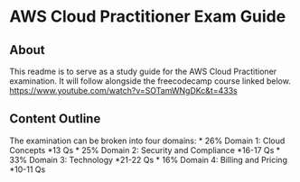 # AWS Cloud Practitioner Exam Guide

## About
This readme is to serve as a study guide for the AWS Cloud Practitioner examination. It will follow alongside the freecodecamp course linked below.
https://www.youtube.com/watch?v=SOTamWNgDKc&t=433s 

## Content Outline
The examination can be broken into four domains:
    * 26% Domain 1: Cloud Concepts
        *13 Qs
    * 25% Domain 2: Security and Compliance
        *16-17 Qs
    * 33% Domain 3: Technology
        *21-22 Qs
    * 16% Domain 4: Billing and Pricing
        *10-11 Qs
